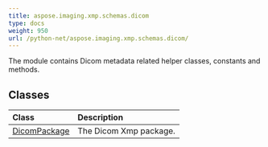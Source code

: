 ```yaml
---
title: aspose.imaging.xmp.schemas.dicom
type: docs
weight: 950
url: /python-net/aspose.imaging.xmp.schemas.dicom/
---
```



The module contains Dicom metadata related helper classes, constants and methods.

## **Classes**
| **Class** | **Description** |
| :- | :- |
| [DicomPackage](/imaging/python-net/aspose.imaging.xmp.schemas.dicom/dicompackage/) | The Dicom Xmp package. |
